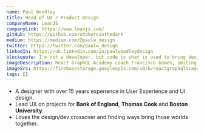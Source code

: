 ```yaml
---
name: Paul Woodley
title: Head of UX / Product Design
companyName: LeanJS
companyLink: https://www.leanjs.com/
gitHub: https://github.com/shakersinthedark
medium: https://medium.com/@paulw_design
twitter: https://twitter.com/paulw_design
linkedIn: https://uk.linkedin.com/in/paulwoodleydesign
blockquote: I'm not a developer, but code is what is used to bring design to life so it's important everyone involved understands each other!
imageDescription: React GraphQL Academy coach Francisco Gomes, smiling with sunglasses on
imageSrc: https://firebasestorage.googleapis.com/v0/b/reactgraphqlacademy.appspot.com/o/images%2Fabout_us_profilePics%2FPaul_Profile.jpg?alt=media
tags: []
---
```


 <ul>
    <li>
    A designer with over 15 years experience in User Experience
    and UI design.
    </li>
    <li>
    Lead UX on projects for <strong>Bank of England</strong>,
    <strong>Thomas Cook</strong> and
    <strong>Boston University</strong>.
    </li>
    <li>
    Loves the design/dev crossover and finding ways bring those
    worlds together.
    </li>
</ul>
